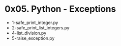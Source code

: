# 0x05. Python - Exceptions
-  1-safe_print_integer.py
- 2-safe_print_list_integers.py
- 4-list_division.py
- 5-raise_exception.py